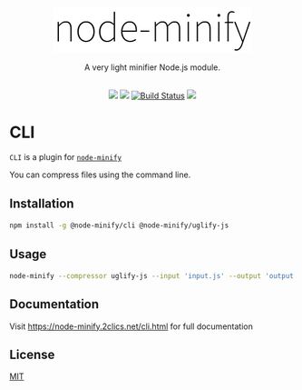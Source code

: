 <p align="center"><img src="/static/node-minify.svg" width="348" alt="node-minify"></p>

<p align="center">A very light minifier Node.js module.</p>

<p align="center">
  <br>
  <a href="https://npmjs.org/package/@node-minify/cli"><img src="https://img.shields.io/npm/v/@node-minify/cli.svg"></a>
  <a href="https://npmjs.org/package/@node-minify/cli"><img src="https://img.shields.io/npm/dm/@node-minify/cli.svg"></a>
  <a href="https://github.com/srod/node-minify/actions"><img alt="Build Status" src="https://img.shields.io/endpoint.svg?url=https%3A%2F%2Factions-badge.atrox.dev%2Fsrod%2Fnode-minify%2Fbadge%3Fref%3Ddevelop&style=flat" /></a>
  <a href="https://codecov.io/gh/srod/node-minify"><img src="https://codecov.io/gh/srod/node-minify/branch/develop/graph/badge.svg"></a>
</p>

# CLI

`CLI` is a plugin for [`node-minify`](https://github.com/srod/node-minify)

You can compress files using the command line.

## Installation

```bash
npm install -g @node-minify/cli @node-minify/uglify-js
```

## Usage

```bash
node-minify --compressor uglify-js --input 'input.js' --output 'output.js'
```

## Documentation

Visit https://node-minify.2clics.net/cli.html for full documentation

## License

[MIT](https://github.com/srod/node-minify/blob/develop/LICENSE)
